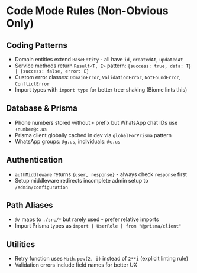 # Code Mode Rules (Non-Obvious Only)

## Coding Patterns

- Domain entities extend `BaseEntity` - all have `id`, `createdAt`, `updatedAt`
- Service methods return `Result<T, E>` pattern: `{success: true, data: T} | {success: false, error: E}`
- Custom error classes: `DomainError`, `ValidationError`, `NotFoundError`, `ConflictError`
- Import types with `import type` for better tree-shaking (Biome lints this)

## Database & Prisma

- Phone numbers stored without `+` prefix but WhatsApp chat IDs use `+number@c.us`
- Prisma client globally cached in dev via `globalForPrisma` pattern
- WhatsApp groups: `@g.us`, individuals: `@c.us`

## Authentication

- `authMiddleware` returns `{user, response}` - always check `response` first
- Setup middleware redirects incomplete admin setup to `/admin/configuration`

## Path Aliases

- `@/` maps to `./src/*` but rarely used - prefer relative imports
- Import Prisma types as `import { UserRole } from "@prisma/client"`

## Utilities

- Retry function uses `Math.pow(2, i)` instead of `2**i` (explicit linting rule)
- Validation errors include field names for better UX
